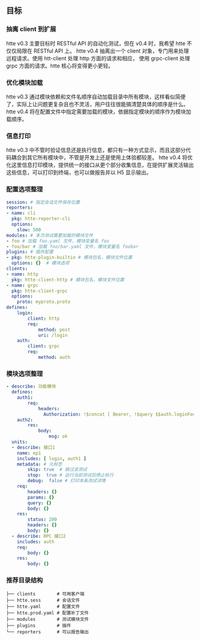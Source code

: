 ## 目标

### 抽离 client 到扩展
htte v0.3 主要目标时 RESTful API 的自动化测试，但在 v0.4 时，我希望 htte 不仅仅局限在 RESTful API 上。
htte v0.4 抽离出一个 client 对象，专门用来处理远程请求。使用 htt-client 处理 http 方面的请求和相应， 使用 grpc-client 处理 grpc 方面的请求。htte 核心将变得更小更轻。

### 优化模块加载
htte v0.3 通过模块依赖和文件名顺序自动加载目录中所有模块，这样看似简便了，实际上让问题更复杂且也不灵活，用户往往很能搞清楚具体的顺序是什么。
htte v0.4 将在配置文件中指定需要加载的模块，依据指定模块的顺序作为模块加载顺序。

### 信息打印
htte v0.3 中不管时验证信息还是执行信息，都只有一种方式显示，而且这部分代码耦合到其它所有模块中，不管是开发上还是使用上体验都较差。
htte v0.4 将优化这里信息打印模块，提供统一的接口从更个部分收集信息，在提供扩展灵活输出这些信息，可以打印到终端，也可以做报告并以 H5 显示输出。

### 配置选项整理
```yaml
session: # 指定会话文件保存位置
reporters:
- name: cli
  pkg: htte-reporter-cli
  options: 
    slow: 500
modules: # 本次测试需要加载的模块文件
- foo # 加载 foo.yaml 文件，模块变量名 foo
- foo/bar # 加载 foo/bar.yaml 文件，模块变量名 foobar
plugins: # 插件配置
- pkg: htte-plugin-builtin # 模块包名，模块文件位置
  options: {}  # 模块选项
clients:
- name: http 
  pkg: htte-client-http # 模块包名，模块文件位置
- name: grpc 
  pkg: htte-client-grpc
  options:
    proto: myproto.proto
defines:
    login:
        client: http
        req:
            method: post
            uri: /login
    auth:
        client: grpc
        req:
            method: auth
```

### 模块选项整理
```yaml
- describe: 功能模块
  defines:
    auth1:
        req:
            headers:
              Authorization: !$concat [ Bearer, !$query $$auth.loginFoo.res.body.token ]
    auth2:
        res:
            body:
                msg: ok
  units:
  - describe: 接口1
    name: ep1
    includes: [ login, auth1 ]
    metadata: # 元标签
        skip: true  # 跳过该测试
        stop:  true # 运行当前测试后停止执行
        debug:  false # 打印本条测试详情
    req:
        headers: {}
        params: {}
        query: {}
        body: {}
    res:
        status: 200
        headers: {}
        body: {}
  - describe: RPC 接口2
    includes: auth
    req:
        body: {}
    res:
        body: {}
```

### 推荐目录结构
```
├── clients        # 可用客户端
├── htte.sess      # 会话文件
├── htte.yaml      # 配置文件
├── htte.prod.yaml # 配置补丁文件
├── modules        # 测试模块文件
├── plugins        # 插件
└── reporters      # 可以报告输出
```